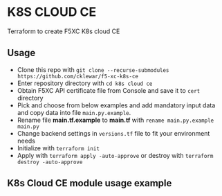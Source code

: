 # K8S CLOUD CE

Terraform to create F5XC K8s cloud CE

## Usage

- Clone this repo with `git clone --recurse-submodules https://github.com/cklewar/f5-xc-k8s-ce`
- Enter repository directory with `cd k8s cloud ce`
- Obtain F5XC API certificate file from Console and save it to `cert` directory
- Pick and choose from below examples and add mandatory input data and copy data into file `main.py.example`.
- Rename file __main.tf.example__ to __main.tf__ with `rename main.py.example main.py`
- Change backend settings in `versions.tf` file to fit your environment needs
- Initialize with `terraform init`
- Apply with `terraform apply -auto-approve` or destroy with `terraform destroy -auto-approve`

## K8s Cloud CE module usage example

````hcl
````